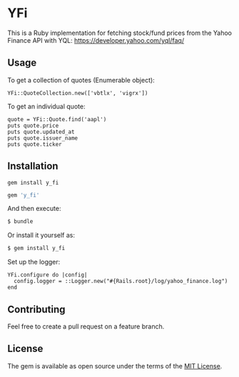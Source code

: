 # YFi
This is a Ruby implementation for fetching stock/fund prices from the Yahoo Finance API with YQL: https://developer.yahoo.com/yql/faq/

## Usage
To get a collection of quotes (Enumerable object):
```
YFi::QuoteCollection.new(['vbtlx', 'vigrx'])
```

To get an individual quote:
```
quote = YFi::Quote.find('aapl')
puts quote.price
puts quote.updated_at
puts quote.issuer_name
puts quote.ticker
```

## Installation
```gem install y_fi```

```ruby
gem 'y_fi'
```

And then execute:
```bash
$ bundle
```

Or install it yourself as:
```bash
$ gem install y_fi
```

Set up the logger:
```
YFi.configure do |config|
  config.logger = ::Logger.new("#{Rails.root}/log/yahoo_finance.log")
end
```

## Contributing
Feel free to create a pull request on a feature branch.

## License
The gem is available as open source under the terms of the [MIT License](http://opensource.org/licenses/MIT).
